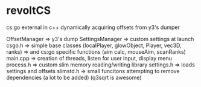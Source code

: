 # revoltCS
cs:go external in c++ dynamically acquiring offsets from y3's dumper

OffsetManager   => y3's dump
SettingsManager => custom settings at launch
csgo.h          => simple base classes (localPlayer, glowObject, Player, vec3D, ranks) 
                => and cs:go specific functions (aim calc, mouseAim, scanRanks)
main.cpp        => creation of threads, listen for user input, display menu
process.h       => custom slim memory reading/writing library
settings.h      => loads settings and offsets
slimstd.h       => small funcitons attempting to remove dependencies (a lot to be added) (q3sqrt is awesome)
